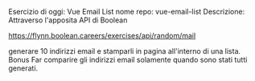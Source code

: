 Esercizio di oggi: Vue Email List
nome repo: vue-email-list
Descrizione:
Attraverso l'apposita API di Boolean

https://flynn.boolean.careers/exercises/api/random/mail

generare 10 indirizzi email e stamparli in pagina all'interno di una lista.
Bonus
Far comparire gli indirizzi email solamente quando sono stati tutti generati.